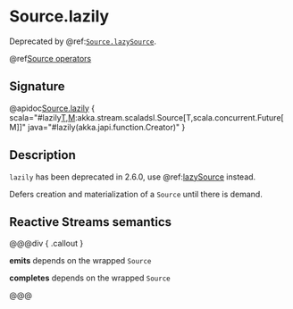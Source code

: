 # Source.lazily

Deprecated by @ref:[`Source.lazySource`](lazySource.md).

@ref[Source operators](../index.md#source-operators)

## Signature

@apidoc[Source.lazily](Source$) { scala="#lazily[T,M](create:()=&gt;akka.stream.scaladsl.Source[T,M]):akka.stream.scaladsl.Source[T,scala.concurrent.Future[M]]" java="#lazily(akka.japi.function.Creator)" }


## Description

`lazily` has been deprecated in 2.6.0, use @ref:[lazySource](lazySource.md) instead.

Defers creation and materialization of a `Source` until there is demand.

## Reactive Streams semantics

@@@div { .callout }

**emits** depends on the wrapped `Source`

**completes** depends on the wrapped `Source`

@@@

